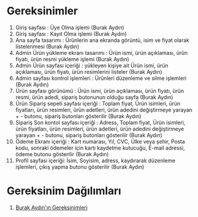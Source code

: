 # Gereksinimler
1. Giriş sayfası : Üye Olma işlemi (Burak Aydın)
2. Giriş sayfası : Kayıt Olma işlemi (Burak Aydın)
3. Ana sayfa tasarımı : Ürünlerin ana ekranda görüntü, isim ve fiyat olarak listelenmesi (Burak Aydın)
4. Admin Ürün yükleme ekranı tasarımı : Ürün ismi, ürün açıklaması, ürün fiyatı, ürün resmi yükleme işlemi (Burak Aydın)
5. Admin Ürün sayfası içeriği : yükleyen kişiye ait Ürün ismi, ürün açıklaması, ürün fiyatı, ürün resimlerini listeler (Burak Aydın)
6. Admin sayfası kontrol işlemleri : Ürünleri düzenleme ve silme işlemleri (Burak Aydın)
7. Ürün sayfası görünümü : Ürün ismi, ürün açıklaması, ürün fiyatı, ürün resmi, ürün adedi, sipariş butonunun olduğu sayfa (Burak Aydın)
8. Ürün Sipariş sepeti sayfası içeriği : Toplam fiyat, Ürün isimleri, ürün fiyatları, ürün resimleri, ürün adetleri, ürün adedini değiştirmeye yarayan + - butonu, sipariş butonları gösterilir (Burak Aydın)
9. Sipariş Son kontol sayfası içeriği : Adress, Toplam fiyat, Ürün isimleri, ürün fiyatları, ürün resimleri, ürün adetleri, ürün adedini değiştirmeye yarayan + - butonu, sipariş butonları gösterilir (Burak Aydın)
10. Ödeme Ekranı içeriği : Kart numarası, Yıl, CVC, Ülke veya şehir, Posta kodu, sonraki ödemeler için kartı kaydetme kutucuğu, E-mail adressi, ödeme butonu gösterilir (Burak Aydın)
11. Profil sayfası içeriği: İsim, Soyisim, adress, kaydırarak düzenleme işlemleri, çıkış yapma butonu gösterilir (Burak Aydın)

# Gereksinim Dağılımları
1. [Burak Aydın'ın Gereksinimleri](Burak-Aydın-Gereksinimler.md)

